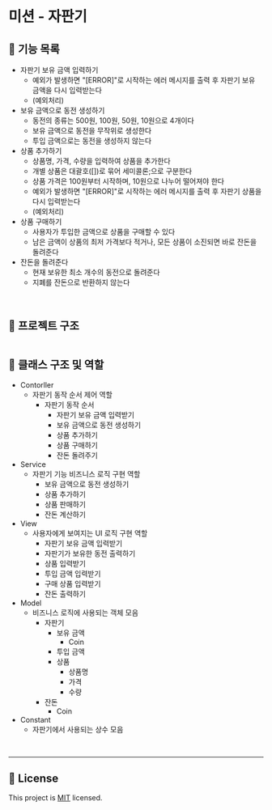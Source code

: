 # 미션 - 자판기

## 📝 기능 목록

- 자판기 보유 금액 입력하기
  - 예외가 발생하면 "[ERROR]"로 시작하는 에러 메시지를 출력 후 자판기 보유 금액을 다시 입력받는다
  - (예외처리)
- 보유 금액으로 동전 생성하기
  - 동전의 종류는 500원, 100원, 50원, 10원으로 4개이다 
  - 보유 금액으로 동전을 무작위로 생성한다
  - 투입 금액으로는 동전을 생성하지 않는다
- 상품 추가하기
  - 상품명, 가격, 수량을 입력하여 상품을 추가한다
  - 개별 상품은 대괄호([])로 묶어 세미콜론;으로 구분한다
  - 상품 가격은 100원부터 시작하며, 10원으로 나누어 떨어져야 한다
  - 예외가 발생하면 "[ERROR]"로 시작하는 에러 메시지를 출력 후 자판기 상품을 다시 입력받는다
  - (예외처리)
- 상품 구매하기
  - 사용자가 투입한 금액으로 상품을 구매할 수 있다
  - 남은 금액이 상품의 최저 가격보다 적거나, 모든 상품이 소진되면 바로 잔돈을 돌려준다
- 잔돈을 돌려준다
  - 현재 보유한 최소 개수의 동전으로 돌려준다
  - 지폐를 잔돈으로 반환하지 않는다
<br>

## 📝 프로젝트 구조

````

````

## 📝 클래스 구조 및 역할

- Contorller
  - 자판기 동작 순서 제어 역할
    - 자판기 동작 순서
      - 자판기 보유 금액 입력받기
      - 보유 금액으로 동전 생성하기
      - 상품 추가하기
      - 상품 구매하기
      - 잔돈 돌려주기
- Service
  - 자판기 기능 비즈니스 로직 구현 역할
    - 보유 금액으로 동전 생성하기
    - 상품 추가하기
    - 상품 판매하기
    - 잔돈 계산하기
- View
  - 사용자에게 보여지는 UI 로직 구현 역할
    - 자판기 보유 금액 입력받기
    - 자판기가 보유한 동전 출력하기
    - 상품 입력받기
    - 투입 금액 입력받기
    - 구매 상품 입력받기
    - 잔돈 출력하기
- Model
  - 비즈니스 로직에 사용되는 객체 모음
    - 자판기
      - 보유 금액
        - Coin
      - 투입 금액
      - 상품
        - 상품명
        - 가격
        - 수량
    - 잔돈
      - Coin
- Constant
  - 자판기에서 사용되는 상수 모음

<br>

---

## 📝 License

This project is [MIT](https://github.com/woowacourse/java-baseball-precourse/blob/master/LICENSE) licensed.
